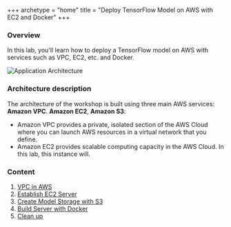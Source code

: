 +++
archetype = "home"
title = "Deploy TensorFlow Model on AWS with EC2 and Docker"
+++

### Overview

In this lab, you'll learn how to deploy a TensorFlow model on AWS with services such as VPC, EC2, etc. 
and Docker.

![Application Architecture](/images/machine_translation_sys.png)

### Architecture description
The architecture of the workshop is built using three main AWS services: **Amazon VPC**. **Amazon EC2**, **Amazon S3**:
- Amazon VPC provides a private, isolated section of the AWS Cloud where you can launch AWS resources in a virtual network that you define.
- Amazon EC2 provides scalable computing capacity in the AWS Cloud. In this lab, this instance will. 

### Content
1. [VPC in AWS](1-vpc-in-aws)
2. [Establish EC2 Server](2-establish-ec2-server)
3. [Create Model Storage with S3](3-create-model-storage-with-s3)
4. [Build Server with Docker](4-build-server-with-docker)
5. [Clean up](5-clean-up)